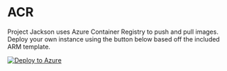 # ACR

Project Jackson uses Azure Container Registry to push and pull images. Deploy your own instance using the button below based off the included ARM template.

[![Deploy to Azure](http://azuredeploy.net/deploybutton.png)](https://azuredeploy.net/)
